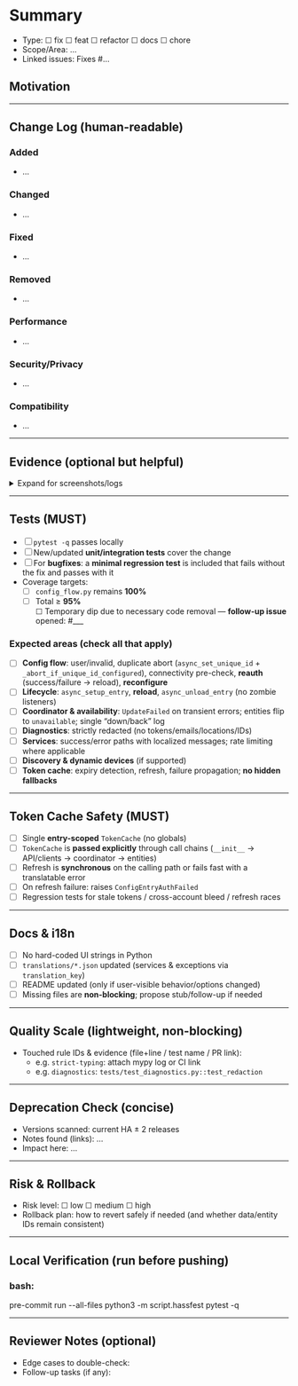 <!--
This is the operational checklist for PRs in this repository.
It implements the spirit of AGENTS.md without blocking urgent fixes.

Notes for AI/automation:
- You MAY pre-check boxes you have satisfied in this PR.
- Only mark items you have actually performed or verified.
-->

# Summary
<!-- 1–3 sentences: What changed and why it matters for users/reviewers. -->

- Type: ☐ fix ☐ feat ☐ refactor ☐ docs ☐ chore
- Scope/Area: …
- Linked issues: Fixes #…

## Motivation
<!-- Why are we doing this? Problem statement, user impact, context. Keep it crisp. -->

---

## Change Log (human-readable)
<!-- Keep this high-signal, mirroring your commit intent. -->

### Added
<!-- New behavior, services, entities, helpers, flags. -->
- …

### Changed
<!-- Modifications to existing behavior; migrations; clarified guarantees. -->
- …

### Fixed
<!-- Bugs/addressed regressions; include 1–2 bullets per root cause if known. -->
- …

### Removed
<!-- Deleted code/paths, legacy options; note if replacement exists. -->
- …

### Performance
<!-- Notable latency/CPU/memory reductions; micro-optimizations with rationale. -->
- …

### Security/Privacy
<!-- Redaction hardening, token handling, diagnostics safety, etc. -->
- …

### Compatibility
<!-- User-facing compatibility: breaking changes (expected none), migrations, deprecations. -->
- …

---

## Evidence (optional but helpful)
<!-- Logs, screenshots, sample diagnostics (redacted), before/after metrics, etc. -->
<details>
<summary>Expand for screenshots/logs</summary>

</details>

---

## Tests (MUST)
- ☐ `pytest -q` passes locally
- ☐ New/updated **unit/integration tests** cover the change
- ☐ For **bugfixes**: a **minimal regression test** is included that fails without the fix and passes with it
- Coverage targets:
  - ☐ `config_flow.py` remains **100%**
  - ☐ Total ≥ **95%**  
    ☐ Temporary dip due to necessary code removal — **follow-up issue** opened: #___

### Expected areas (check all that apply)
- ☐ **Config flow**: user/invalid, duplicate abort (`async_set_unique_id` + `_abort_if_unique_id_configured`), connectivity pre-check, **reauth** (success/failure → reload), **reconfigure**
- ☐ **Lifecycle**: `async_setup_entry`, **reload**, `async_unload_entry` (no zombie listeners)
- ☐ **Coordinator & availability**: `UpdateFailed` on transient errors; entities flip to `unavailable`; single “down/back” log
- ☐ **Diagnostics**: strictly redacted (no tokens/emails/locations/IDs)
- ☐ **Services**: success/error paths with localized messages; rate limiting where applicable
- ☐ **Discovery & dynamic devices** (if supported)
- ☐ **Token cache**: expiry detection, refresh, failure propagation; **no hidden fallbacks**

---

## Token Cache Safety (MUST)
- ☐ Single **entry-scoped** `TokenCache` (no globals)
- ☐ `TokenCache` is **passed explicitly** through call chains (`__init__` → API/clients → coordinator → entities)
- ☐ Refresh is **synchronous** on the calling path or fails fast with a translatable error
- ☐ On refresh failure: raises `ConfigEntryAuthFailed`
- ☐ Regression tests for stale tokens / cross-account bleed / refresh races

---

## Docs & i18n
- ☐ No hard-coded UI strings in Python
- ☐ `translations/*.json` updated (services & exceptions via `translation_key`)
- ☐ README updated (only if user-visible behavior/options changed)
- ☐ Missing files are **non-blocking**; propose stub/follow-up if needed

---

## Quality Scale (lightweight, non-blocking)
- Touched rule IDs & evidence (file+line / test name / PR link):
  - e.g. `strict-typing`: attach mypy log or CI link
  - e.g. `diagnostics`: `tests/test_diagnostics.py::test_redaction`

---

## Deprecation Check (concise)
- Versions scanned: current HA ± 2 releases
- Notes found (links): …
- Impact here: …

---

## Risk & Rollback
- Risk level: ☐ low ☐ medium ☐ high
- Rollback plan: how to revert safely if needed (and whether data/entity IDs remain consistent)

---

## Local Verification (run before pushing)
### bash:
pre-commit run --all-files
python3 -m script.hassfest
pytest -q

---

## Reviewer Notes (optional)

* Edge cases to double-check:
* Follow-up tasks (if any):
